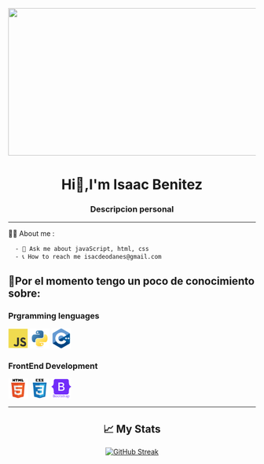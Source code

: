 
  <div align="center">
        <img src="https://aleduran.com/wp-content/uploads/lenguajes-programacion-top.gif" width="600" height="300" alt="">
        <h1 align="center">Hi👋,I'm Isaac Benitez</h1>
        <h3 align="center">Descripcion personal</h3>
  </div>
  <hr>
  <div>
    🧑‍💻 About me :

      - 📝 Ask me about javaScript, html, css
      - 📞 How to reach me isacdeodanes@gmail.com
  </div>
<div>
        <h2>📝Por el momento tengo un poco de conocimiento sobre:</h2>
        <div>
            <h3>Prgramming lenguages</h3>
            <img src="https://raw.githubusercontent.com/devicons/devicon/master/icons/javascript/javascript-original.svg" alt="javascript" width="40" height="40" />
            <img src="https://raw.githubusercontent.com/devicons/devicon/master/icons/python/python-original.svg" alt="python" width="40" height="40" />
            <img src="https://raw.githubusercontent.com/devicons/devicon/master/icons/cplusplus/cplusplus-original.svg" alt="c++" width="40" height="40" />
        </div>
        <div>
            <h3>FrontEnd Development</h3>
            <img src="https://raw.githubusercontent.com/devicons/devicon/master/icons/html5/html5-original-wordmark.svg" alt="html5" width="40" height="40" />
            <img src="https://raw.githubusercontent.com/devicons/devicon/master/icons/css3/css3-original-wordmark.svg" alt="css3" width="40" height="40" />
            <img src="https://raw.githubusercontent.com/devicons/devicon/master/icons/bootstrap/bootstrap-plain-wordmark.svg" alt="bootstrap" width="40" height="40"/>
        </div>
</div>
<hr>
<div align="center">
    <h2>📈 My Stats</h2>
  <a href="https://git.io/streak-stats"><img src="https://github-readme-streak-stats.herokuapp.com?user=isac-deodanes&theme=github-green-purple" alt="GitHub Streak" /></a>
  
</div>

